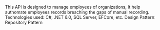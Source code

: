 This API is designed to manage employees of organizations, It help authomate employees records breaching the gaps of manual recording. Technologies used: C#, .NET 6.0, SQL Server, EFCore, etc. Design Pattern: Repository Pattern
